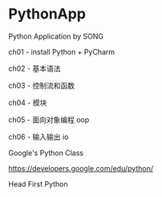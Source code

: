 # PythonApp
Python Application by SONG

ch01 - install Python + PyCharm

ch02 - 基本语法

ch03 - 控制流和函数

ch04 - 模块

ch05 - 面向对象编程 oop

ch06 - 输入输出 io



Google's Python Class

https://developers.google.com/edu/python/



Head First Python

